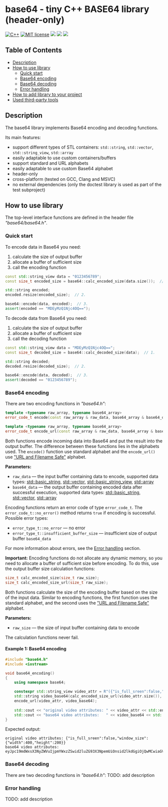 # base64 - tiny C++ BASE64 library (header-only)

[![C++](https://img.shields.io/badge/c%2B%2B-20-informational.svg)](https://shields.io/)
[![MIT license](https://img.shields.io/badge/License-MIT-blue.svg)](https://lbesson.mit-license.org/)
![](https://github.com/khva/kvstor/workflows/linux/badge.svg)
![](https://github.com/khva/kvstor/workflows/macos/badge.svg)
![](https://github.com/khva/kvstor/workflows/windows/badge.svg)


## Table of Contents
- [Description](#description)
- [How to use library](how-to-use-library)
  - [Quick start](quick-start)
  - [Base64 encoding](base64-encoding)
  - [Base64 decoding](base64-decoding)
  - [Error handling](error-handling)
- [How to add library to your project](#how-to-add-library-to-your-project)
- [Used third-party tools](#used-third-party-tools)


## Description
The base64 library implements Base64 encoding and decoding functions.

Its main features:
 - support different types of STL containers: `std::string`, `std::vector`, `std::string_view`, `std::array`
 - easily adaptable to use custom containers/buffers
 - support standard and URL alphabets
 - easily adaptable to use custom Base64 alphabet
 - header-only
 - cross-platform (tested on GCC, Clang and MSVC)
 - no external dependencies (only the doctest library is used as part of the test subproject)


## How to use library
The top-level interface functions are defined in the header file _"base64/base64.h"_.

### Quick start
To encode data in Base64 you need:
 1. calculate the size of output buffer
 2. allocate a buffer of sufficient size
 3. call the encoding function

```c++
const std::string_view data = "0123456789";
const size_t encoded_size = base64::calc_encoded_size(data.size());  // 1.

std::string encoded;
encoded.resize(encoded_size);  // 2.

base64::encode(data, encoded);  // 3.
assert(encoded == "MDEyMzQ1Njc4OQ==");

```

To decode data from Base64 you need:
 1. calculate the size of output buffer
 2. allocate a buffer of sufficient size
 3. call the decoding function

```c++
const std::string_view data = "MDEyMzQ1Njc4OQ==";
const size_t decoded_size = base64::calc_decoded_size(data);  // 1.

std::string decoded;
decoded.resize(decoded_size);  // 2.

base64::encode(data, decoded);  // 3.
assert(decoded == "0123456789");

```


### Base64 encoding
There are two encoding functions in _"base64.h"_:
```c++
template <typename raw_array, typename base64_array>
error_code_t encode(const raw_array & raw_data, base64_array & base64_data);

template <typename raw_array, typename base64_array>
error_code_t encode_url(const raw_array & raw_data, base64_array & base64_data);
```
Both functions encode incoming data into Base64 and put the result into the output buffer. The difference between these functions lies in the alphabets used. The `encode()` function use standard alphabet and the `encode_url()` use ["URL and Filename Safe"](https://www.rfc-editor.org/rfc/rfc3548) alphabet.

**Parameters:**
 - `raw_data` — the input buffer containing data to encode, supported data types: [std::basic_string](https://en.cppreference.com/w/cpp/string/basic_string), [std::vector](https://en.cppreference.com/w/cpp/container/vector), [std::basic_string_view](https://en.cppreference.com/w/cpp/string/basic_string_view), [std::array](https://en.cppreference.com/w/cpp/container/array)
 - `base64_data` — the output buffer containing encoded data after successful execution, supported data types: [std::basic_string](https://en.cppreference.com/w/cpp/string/basic_string), [std::vector](https://en.cppreference.com/w/cpp/container/vector), [std::array](https://en.cppreference.com/w/cpp/container/array)

Encoding functions return an error code of type `error_code_t`. The `error_code_t::no_error()` method returns `true` if encoding is successful. Possible error types:
 - `error_type_t::no_error` — no error
 - `error_type_t::insufficient_buffer_size` — insufficient size of output buffer `base64_data`

For more information about errors, see the [Error handling](error-handling) section.

**Important:** Encoding functions do not allocate any dynamic memory, so you need to allocate a buffer of sufficient size before encoding. To do this, use the output buffer size calculation functions:

```c++
size_t calc_encoded_size(size_t raw_size);
size_t calc_encoded_size_url(size_t raw_size);
```
Both functions calculate the size of the encoding buffer based on the size of the input data. Similar to encoding functions, the first function uses the standard alphabet, and the second uses the ["URL and Filename Safe"](https://www.rfc-editor.org/rfc/rfc3548) alphabet.

**Parameters:**
 - `raw_size` — the size of input buffer containing data to encode

The calculation functions never fail.

#### Example 1: Base64 encoding
```c++
#include "base64.h"
#include <iostream>

void base64_encoding()
{
    using namespace base64;

	constexpr std::string_view video_attr = R"({"is_full_sreen":false,"window_size":{"width":400,"height":200}})";
	std::string video_base64(calc_encoded_size_url(video_attr.size()), '\0');
	encode_url(video_attr, video_base64);
	
    std::cout << "original video attributes: " << video_attr << std::endl;
    std::cout << "base64 video attributes:   " << video_base64 << std::endl;
}
```
Expected output:
```
original video attributes: {"is_full_sreen":false,"window_size":{"width":400,"height":200}}
base64 video attributes:   eyJpc19mdWxsX3NyZWVuIjpmYWxzZSwid2luZG93X3NpemUiOnsid2lkdGgiOjQwMCwiaGVpZ2h0IjoyMDB9fQ
```


### Base64 decoding
There are two decoding functions in _"base64.h"_:
TODO: add description


### Error handling
TODO: add description

